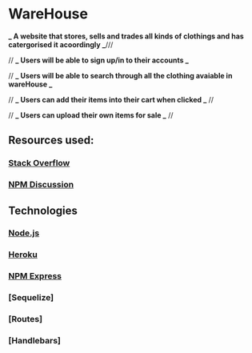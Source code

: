 # WareHouse

**_ A website that stores, sells and trades all kinds of clothings and has catergorised it acoordingly _**///

// **_ Users will be able to sign up/in to their accounts _**

// **_ Users will be able to search through all the clothing avaiable in wareHouse _**

// **_ Users can add their items into their cart when clicked _** //

// **_ Users can upload their own items for sale _** //

## Resources used:

### [Stack Overflow](https://stackoverflow.com/)

### [NPM Discussion](https://github.com/npm/feedback/discussions)

## Technologies

### [Node.js](https://nodejs.org/)

### [Heroku](https://www.heroku.com/)

### [NPM Express](https://www.npmjs.com/package/express)

### [Sequelize]

### [Routes]

### [Handlebars]
